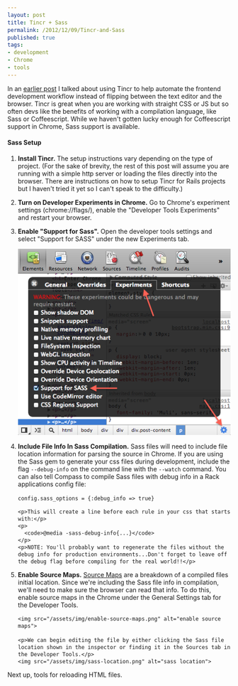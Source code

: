 ```yaml
---
layout: post
title: Tincr + Sass
permalink: /2012/12/09/Tincr-and-Sass
published: true
tags:
- development
- Chrome
- tools
---
```


<p>In an <a href="/2012/11/24/Better-work-habits-Chrome-Dev-Tools-and-Tincr/" target="_blank">earlier post</a> I talked about using Tincr to help automate the frontend development workflow instead of flipping between the text editor and the browser. Tincr is great when you are working with straight CSS or JS but so often devs like the benefits of working with a compilation language, like Sass or Coffeescript. While we haven't gotten lucky enough for Coffeescript support in Chrome, Sass support is available.</p>

<!--post break-->

<h4>Sass Setup</h4>
<ol>
  <li>
  <p><strong>Install Tincr.</strong> The setup instructions vary depending on the type of project. (For the sake of brevity, the rest of this post will assume you are running with a simple http server or loading the files directly into the browser. There are instructions on how to setup Tincr for Rails projects but I haven't tried it yet so I can't speak to the difficulty.)</p></li>

  <li><p><strong>Turn on Developer Experiments in Chrome.</strong> Go to Chrome's experiment settings (chrome://flags/), enable the "Developer Tools Experiments" and restart your browser.</p></li>

  <li>
    <p><strong>Enable "Support for Sass".</strong> Open the developer tools settings and select "Support for SASS" under the new Experiments tab.</p>
    <img src="/assets/img/sass-experiment-settings.png" alt="sass experiment settings">
  </li>

  <li>
    <p><strong>Include File Info In Sass Compilation.</strong> Sass files will need to include file location information for parsing the source in Chrome. If you are using the Sass gem to generate your css files during development, include the flag <code>--debug-info</code> on the command line with the <code>--watch</code> command. You can also tell Compass to compile Sass files with debug info in a Rack applications config file:</p>
    <p>
      <code>config.sass_options = {:debug_info => true}</code>
    </p>

    <p>This will create a line before each rule in your css that starts with:</p>
    <p>
      <code>@media -sass-debug-info{...}</code>
    </p>
    <p>NOTE: You'll probably want to regenerate the files without the debug info for production environments...Don't forget to leave off the debug flag before compiling for the real world!!</p>
  </li>
  <li>
    <p><strong>Enable Source Maps.</strong> <a href="https://www.html5rocks.com/en/tutorials/developertools/sourcemaps/" target="_blank">Source Maps</a> are a breakdown of a compiled files initial location. Since we're including the Sass file info in compilation, we'll need to make sure the browser can read that info. To do this, enable source maps in the Chrome under the General Settings tab for the Developer Tools.</p>

    <img src="/assets/img/enable-source-maps.png" alt="enable source maps">

    <p>We can begin editing the file by either clicking the Sass file location shown in the inspector or finding it in the Sources tab in the Developer Tools.</p>
    <img src="/assets/img/sass-location.png" alt="sass location">
  </li>
</ol>
<p>Next up, tools for reloading HTML files.</p>
